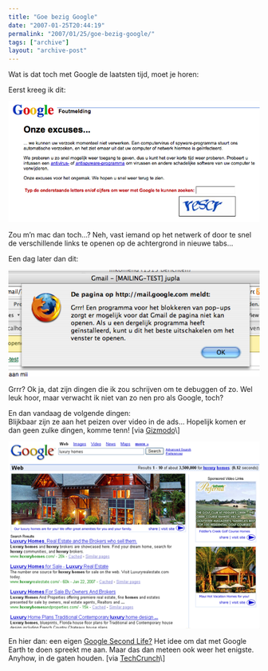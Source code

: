 ```yaml
---
title: "Goe bezig Google"
date: "2007-01-25T20:44:19"
permalink: "2007/01/25/goe-bezig-google/"
tags: ["archive"]
layout: "archive-post"
---
```

Wat is dat toch met Google de laatsten tijd, moet je horen:

Eerst kreeg ik dit:

![403](/images/blog/2007/01/403.png)

Zou m’n mac dan toch…? Neh, vast iemand op het netwerk of door te snel de verschillende links te openen op de achtergrond in nieuwe tabs…

Een dag later dan dit:

![grrr](/images/blog/2007/01/grr.png)

Grrr? Ok ja, dat zijn dingen die ik zou schrijven om te debuggen of zo. Wel leuk hoor, maar verwacht ik niet van zo nen pro als Google, toch?

En dan vandaag de volgende dingen:  
Blijkbaar zijn ze aan het peizen over video in de ads… Hopelijk komen er dan geen zulke dingen, komme tenn! \[via [Gizmodo](http://www.gizmodo.com/gadgets/google/hope-youve-got-broadband-here-come-google-video-ads-231339.php "http://www.gizmodo.com/gadgets/google/hope-youve-got-broadband-here-come-google-video-ads-231339.php")\]  
[](http://www.centernetworks.com/mockup-what-if-google-sold-video-ads "http://www.centernetworks.com/mockup-what-if-google-sold-video-ads")

[](http://www.centernetworks.com/mockup-what-if-google-sold-video-ads "http://www.centernetworks.com/mockup-what-if-google-sold-video-ads")

[![google video ads](/images/blog/2007/01/googlevideoadssm.png)](http://www.centernetworks.com/mockup-what-if-google-sold-video-ads "http://www.centernetworks.com/mockup-what-if-google-sold-video-ads")

En hier dan: een eigen [Google Second Life?](http://www.techcrunch.com/2007/01/24/googles-metaverse/ "http://www.techcrunch.com/2007/01/24/googles-metaverse/") Het idee om dat met Google Earth te doen spreekt me aan. Maar das dan meteen ook weer het enigste. Anyhow, in de gaten houden. \[via [TechCrunch](http://feeds.feedburner.com/~r/Techcrunch/~3/81262741/ "http://feeds.feedburner.com/~r/Techcrunch/~3/81262741/")\]
